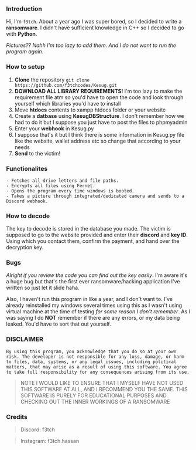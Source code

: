 ### Introduction
Hi, I'm `f3tch`. About a year ago I was super bored, so I decided to write a **ransomware**. I didn't have sufficient knowledge in C++ so I decided to go with **Python**.

*Pictures?? Nahh I'm too lazy to add them. And I do not want to run the program again.*

### How to setup
1. **Clone** the repository `git clone https://github.com/f3tchcodes/Kesug.git`
2. **DOWNLOAD ALL LIBRARY REQUIREMENTS!** I'm too lazy to make the requirement file atm so you'd have to open the code and look through yourself which libraries you'd have to install
3. Move **htdocs** contents to xampp htdocs folder or your website
4. Create a **datbase** using **KesugDBStructure**. I don't remember how we had to do it but I suppose you just have to post the files to phpmyadmin
5. Enter your **webhook** in Kesug.py
6. I suppose that's it but I think there is some information in Kesug.py file like the website, wallet address etc so change that according to your needs
7. **Send** to the victim!

### Functionalites
```
- Fetches all drive letters and file paths.
- Encrypts all files using Fernet.
- Opens the program every time windows is booted.
- Takes a picture through integrated/dedicated camera and sends to a Discord webhook.
```

### How to decode
The key to decode is stored in the database you made. The victim is supposed to go to the website provided and enter their **discord** and **key ID**. Using which you contact them, confirm the payment, and hand over the decryption key.

### Bugs
*Alright if you review the code you can find out the key easily*. I'm aware it's a huge bug but that's the first ever ransomware/hacking application I've written so just let it slide haha.

Also, I haven't run this program in like a year, and I don't want to. I've already reinstalled my windows several times using this as I wasn't using virtual machine at the time of testing *for some reason I don't remember*. As I was saying I do **NOT** remember if there are any errors, or my data being leaked. You'd have to sort that out yourself. 

### DISCLAIMER
`By using this program, you acknowledge that you do so at your own risk. The developer is not responsible for any loss, damage, or harm to files, data, systems, or any legal issues, including political matters, that may arise as a result of using this software. You agree to take full responsibility for any consequences arising from its use.`

> NOTE I WOULD LIKE TO ENSURE THAT I MYSELF HAVE NOT USED THIS SOFTWARE AT ALL, AND I RECOMMEND YOU THE SAME. THIS SOFTWARE IS PURELY FOR EDUCATIONAL PURPOSES AND CHECKING OUT THE INNER WORKINGS OF A RANSOMWARE

### Credits
> Discord: f3tch

> Instagram: f3tch.hassan
